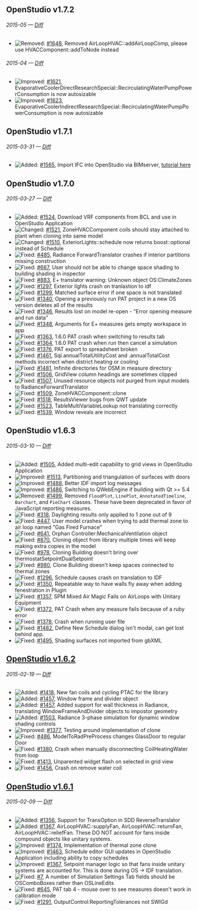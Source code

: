 ## OpenStudio v1.7.2
###### 2015-05 — [Diff]( https://github.com/NREL/OpenStudio/compare/v1.7.2...v1.7.3 )

- ![Removed:][removed] [#1648]( https://github.com/NREL/OpenStudio/issues/1648 ), Removed AirLoopHVAC::addAirLoopComp, please use HVACComponent::addToNode instead

###### 2015-04 — [Diff]( https://github.com/NREL/OpenStudio/compare/v1.7.1...v1.7.2 )

- ![Improved:][improved] [#1621]( https://github.com/NREL/OpenStudio/issues/1621 ), EvaporativeCoolerDirectResearchSpecial::RecirculatingWaterPumpPowerConsumption is now autosizable
- ![Improved:][improved] [#1623]( https://github.com/NREL/OpenStudio/issues/1623 ), EvaporativeCoolerIndirectResearchSpecial::RecirculatingWaterPumpPowerConsumption is now autosizable

## OpenStudio v1.7.1
###### 2015-03-31 — [Diff]( https://github.com/NREL/OpenStudio/compare/v1.7.0...v1.7.1 )

- ![Added:][added] [#1565]( https://github.com/NREL/OpenStudio/pull/1565 ), Import IFC into OpenStudio via BIMserver, [tutorial here](http://nrel.github.io/OpenStudio-user-documentation/tutorials/tutorial_ifcimport/)

## OpenStudio v1.7.0
###### 2015-03-27 — [Diff]( https://github.com/NREL/OpenStudio/compare/v1.6.3...v1.7.0 )

- ![Added:][added] [#1524]( https://github.com/NREL/OpenStudio/pull/1524 ), Download VRF components from BCL and use in OpenStudio Application
- ![Changed:][changed] [#1521]( https://github.com/NREL/OpenStudio/issues/1521 ), ZoneHVACComponent coils should stay attached to plant when cloning into same model
- ![Changed:][changed] [#1510]( https://github.com/NREL/OpenStudio/pull/1510 ), ExteriorLights::schedule now returns boost::optional<Schedule> instead of Schedule
- ![Fixed:][fixed] [#485]( https://github.com/NREL/OpenStudio/issues/485 ), Radiance ForwardTranslator crashes if interior partitions missing construction
- ![Fixed:][fixed] [#667]( https://github.com/NREL/OpenStudio/issues/667 ), User should not be able to change space shading to building shading in inspector
- ![Fixed:][fixed] [#883]( https://github.com/NREL/OpenStudio/issues/883 ),  E+ translator warning: Unknown object OS:ClimateZones
- ![Fixed:][fixed] [#1297]( https://github.com/NREL/OpenStudio/issues/1297 ), Exterior lights crash on tranlastion to idf
- ![Fixed:][fixed] [#1299]( https://github.com/NREL/OpenStudio/issues/1299 ), Matched surface error if one space is not translated
- ![Fixed:][fixed] [#1340]( https://github.com/NREL/OpenStudio/issues/1340 ), Opening a previously run PAT project in a new OS version deletes all of the results
- ![Fixed:][fixed] [#1346]( https://github.com/NREL/OpenStudio/issues/1346 ), Results lost on model re-open - "Error opening measure and run data"
- ![Fixed:][fixed] [#1348]( https://github.com/NREL/OpenStudio/issues/1348 ), Arguments for E+ measures gets empty workspace in app
- ![Fixed:][fixed] [#1363]( https://github.com/NREL/OpenStudio/issues/1363 ), 1.6.0 PAT crash when switching to results tab
- ![Fixed:][fixed] [#1364]( https://github.com/NREL/OpenStudio/issues/1364 ), 1.6.0 PAT crash when run then cancel a simulation
- ![Fixed:][fixed] [#1376]( https://github.com/NREL/OpenStudio/issues/1376 ), PAT export to spreadsheet broken
- ![Fixed:][fixed] [#1461]( https://github.com/NREL/OpenStudio/issues/1461 ), Sql.annualTotalUtilityCost and .annualTotalCost methods incorrect when district heating or cooling
- ![Fixed:][fixed] [#1481]( https://github.com/NREL/OpenStudio/issues/1481 ), Infinite directories for OSM in measure directory
- ![Fixed:][fixed] [#1506]( https://github.com/NREL/OpenStudio/issues/1506 ), GridView column headings are sometimes clipped
- ![Fixed:][fixed] [#1507]( https://github.com/NREL/OpenStudio/issues/1507 ), Unused resource objects not purged from input models to RadianceForwardTranslator
- ![Fixed:][fixed] [#1509]( https://github.com/NREL/OpenStudio/issues/1509 ), ZoneHVACComponent::clone
- ![Fixed:][fixed] [#1518]( https://github.com/NREL/OpenStudio/issues/1518 ), ResultsViewer bugs from QWT update
- ![Fixed:][fixed] [#1523]( https://github.com/NREL/OpenStudio/issues/1523 ), TableMultiVariableLookup not translating correctly
- ![Fixed:][fixed] [#1539]( https://github.com/NREL/OpenStudio/issues/1539 ), Window reveals are incorrect

## OpenStudio v1.6.3
###### 2015-03-10 — [Diff]( https://github.com/NREL/OpenStudio/compare/v1.6.2...v1.6.3 )

- ![Added:][added] [#1505]( https://github.com/NREL/OpenStudio/pull/1505 ), Added multi-edit capability to grid views in OpenStudio Application
- ![Improved:][improved] [#1513]( https://github.com/NREL/OpenStudio/issues/1513 ), Partitioning and triangulation of surfaces with doors
- ![Improved:][improved] [#1488]( https://github.com/NREL/OpenStudio/pull/1488 ), Better IDF import log messages
- ![Improved:][improved] [#1486]( https://github.com/NREL/OpenStudio/pull/1486 ), Switching to QWebEngine if building with Qt >= 5.4
- ![Removed:][removed] [#1499]( https://github.com/NREL/OpenStudio/pull/1499 ), Removed `FloodPlot`, `LinePlot`, `AnnotatedTimeline`, `Barchart`, and `PieChart` classes.  These have been deprecated in favor of JavaScript reporting measures.
- ![Fixed:][fixed] [#318]( https://github.com/NREL/OpenStudio/issues/318 ), Daylighting results only applied to 1 zone out of 9
- ![Fixed:][fixed] [#447]( https://github.com/NREL/OpenStudio/issues/447 ), User model crashes when trying to add thermal zone to air loop named "Gas Fired Furnace"
- ![Fixed:][fixed] [#641]( https://github.com/NREL/OpenStudio/issues/641 ), Orphan Controller:MechanicalVentilation object
- ![Fixed:][fixed] [#870]( https://github.com/NREL/OpenStudio/issues/870 ), Cloning object from library multiple times will keep making extra copies in the model
- ![Fixed:][fixed] [#978]( https://github.com/NREL/OpenStudio/issues/978 ), Cloning Building doesn't bring over thermostatSetpointDualSetpoint
- ![Fixed:][fixed] [#980]( https://github.com/NREL/OpenStudio/issues/980 ), Clone Building doesn't keep spaces connected to thermal zones
- ![Fixed:][fixed] [#1296]( https://github.com/NREL/OpenStudio/issues/1296 ), Schedule causes crash on translation to IDF
- ![Fixed:][fixed] [#1350]( https://github.com/NREL/OpenStudio/issues/1350 ), Repeatable way to have walls fly away when adding fenestration in Plugin
- ![Fixed:][fixed] [#1357]( https://github.com/NREL/OpenStudio/issues/1357 ), SPM Mixed Air Magic Fails on AirLoops with Unitary Equipment
- ![Fixed:][fixed] [#1372]( https://github.com/NREL/OpenStudio/issues/1372 ), PAT Crash when any measure fails because of a ruby error
- ![Fixed:][fixed] [#1378]( https://github.com/NREL/OpenStudio/issues/1378 ), Crash when running user file
- ![Fixed:][fixed] [#1482]( https://github.com/NREL/OpenStudio/issues/1482 ), Define New Schedule dialog isn't modal, can get lost behind app.
- ![Fixed:][fixed] [#1495]( https://github.com/NREL/OpenStudio/issues/1495 ), Shading surfaces not imported from gbXML


## [OpenStudio v1.6.2]( https://github.com/NREL/OpenStudio/releases/tag/v1.6.2 )
###### 2015-02-19 — [Diff]( https://github.com/NREL/OpenStudio/compare/v1.6.1...v1.6.2 )

- ![Added:][added] [#1418]( https://github.com/NREL/OpenStudio/pull/1418 ), New fan coils and cycling PTAC for the library
- ![Added:][added] [#1457]( https://github.com/NREL/OpenStudio/pull/1457 ), Window frame and divider object 
- ![Added:][added] [#1457]( https://github.com/NREL/OpenStudio/pull/1457 ), Added support for wall thickness in Radiance, translating WindowFrameAndDivider objects to impostor geometry
- ![Added:][added] [#1503]( https://github.com/NREL/OpenStudio/pull/1503 ), Radiance 3-phase simulation for dynamic window shading controls
- ![Improved:][improved] [#1377]( https://github.com/NREL/OpenStudio/pull/1377 ), Testing around implementation of clone 
- ![Fixed:][fixed] [#486]( https://github.com/NREL/OpenStudio/issues/486 ), ModelToRadPreProcess changes GlassDoor to regular Door
- ![Fixed:][fixed] [#1380]( https://github.com/NREL/OpenStudio/issues/1380 ), Crash when manually disconnecting CoilHeatingWater from loop
- ![Fixed:][fixed] [#1413]( https://github.com/NREL/OpenStudio/issues/1413 ), Unparented widget flash on selected in grid view
- ![Fixed:][fixed] [#1456]( https://github.com/NREL/OpenStudio/pull/1456 ), Crash on remove water coil


## [OpenStudio v1.6.1]( https://github.com/NREL/OpenStudio/releases/tag/v1.6.1 )
###### 2015-02-09 — [Diff]( https://github.com/NREL/OpenStudio/compare/v1.6.0...v1.6.1 )

- ![Added:][added] [#1356]( https://github.com/NREL/OpenStudio/pull/1356 ), Support for TransOption in SDD ReverseTranslator
- ![Added:][added] [#1367]( https://github.com/NREL/OpenStudio/pull/1367 ), AirLoopHVAC::supplyFan, AirLoopHVAC::returnFan, AirLoopHVAC::reliefFan. These DO NOT account for fans inside compound objects like unitary systems.
- ![Improved:][improved] [#1374]( https://github.com/NREL/OpenStudio/pull/1374 ), Implementation of thermal zone clone
- ![Improved:][improved] [#1463]( https://github.com/NREL/OpenStudio/pull/1463 ), Schedule editor GUI updates in OpenStudio Application including ability to copy schedules
- ![Improved:][improved] [#1367]( https://github.com/NREL/OpenStudio/pull/1367 ), Setpoint manager logic so that fans inside unitary systems are accounted for. This is done during OS -> IDF translation.
- ![Fixed:][fixed] [#7]( https://github.com/NREL/OpenStudio/issues/7 ), A number of Simulation Settings Tab fields should be OSComboBoxes rather than OSLineEdits
- ![Fixed:][fixed] [#645]( https://github.com/NREL/OpenStudio/issues/645 ), PAT tab 4 - mouse over to see measures doesn't work in calibration mode
- ![Fixed:][fixed] [#1291]( https://github.com/NREL/OpenStudio/issues/1291 ), OutputControl:ReportingTolerances not SWIGd
















[added]: http://nrel.github.io/OpenStudio-user-documentation/img/added.svg "Added"
[changed]: http://nrel.github.io/OpenStudio-user-documentation/img/changed.svg "Changed"
[deprecated]: http://nrel.github.io/OpenStudio-user-documentation/img/deprecated.svg "Deprecated"
[fixed]: http://nrel.github.io/OpenStudio-user-documentation/img/fixed.svg "Fixed"
[improved]: http://nrel.github.io/OpenStudio-user-documentation/img/improved.svg "Improved"
[removed]: http://nrel.github.io/OpenStudio-user-documentation/img/removed.svg "Removed"
